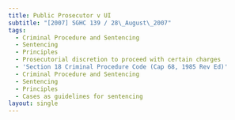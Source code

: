 ```yaml
---
title: Public Prosecutor v UI
subtitle: "[2007] SGHC 139 / 28\_August\_2007"
tags:
  - Criminal Procedure and Sentencing
  - Sentencing
  - Principles
  - Prosecutorial discretion to proceed with certain charges
  - 'Section 18 Criminal Procedure Code (Cap 68, 1985 Rev Ed)'
  - Criminal Procedure and Sentencing
  - Sentencing
  - Principles
  - Cases as guidelines for sentencing
layout: single
---
```


